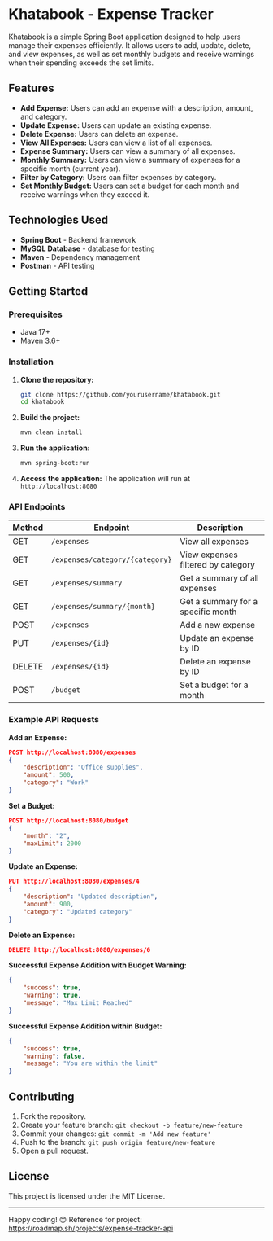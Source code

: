 # Khatabook - Expense Tracker

Khatabook is a simple Spring Boot application designed to help users manage their expenses efficiently. It allows users to add, update, delete, and view expenses, as well as set monthly budgets and receive warnings when their spending exceeds the set limits.

## Features

- **Add Expense:** Users can add an expense with a description, amount, and category.
- **Update Expense:** Users can update an existing expense.
- **Delete Expense:** Users can delete an expense.
- **View All Expenses:** Users can view a list of all expenses.
- **Expense Summary:** Users can view a summary of all expenses.
- **Monthly Summary:** Users can view a summary of expenses for a specific month (current year).
- **Filter by Category:** Users can filter expenses by category.
- **Set Monthly Budget:** Users can set a budget for each month and receive warnings when they exceed it.

## Technologies Used

- **Spring Boot** - Backend framework
- **MySQL Database** - database for testing
- **Maven** - Dependency management
- **Postman** - API testing

## Getting Started

### Prerequisites

- Java 17+
- Maven 3.6+

### Installation

1. **Clone the repository:**
   ```bash
   git clone https://github.com/yourusername/khatabook.git
   cd khatabook
   ```

2. **Build the project:**
   ```bash
   mvn clean install
   ```

3. **Run the application:**
   ```bash
   mvn spring-boot:run
   ```

4. **Access the application:**
   The application will run at `http://localhost:8080`

### API Endpoints

| Method | Endpoint                        | Description                          |
|--------|---------------------------------|--------------------------------------|
| GET    | `/expenses`                    | View all expenses                    |
| GET    | `/expenses/category/{category}`| View expenses filtered by category   |
| GET    | `/expenses/summary`            | Get a summary of all expenses        |
| GET    | `/expenses/summary/{month}`    | Get a summary for a specific month   |
| POST   | `/expenses`                    | Add a new expense                    |
| PUT    | `/expenses/{id}`               | Update an expense by ID              |
| DELETE | `/expenses/{id}`               | Delete an expense by ID              |
| POST   | `/budget`                      | Set a budget for a month             |

### Example API Requests

**Add an Expense:**
```json
POST http://localhost:8080/expenses
{
    "description": "Office supplies",
    "amount": 500,
    "category": "Work"
}
```

**Set a Budget:**
```json
POST http://localhost:8080/budget
{
    "month": "2",
    "maxLimit": 2000
}
```

**Update an Expense:**
```json
PUT http://localhost:8080/expenses/4
{
    "description": "Updated description",
    "amount": 900,
    "category": "Updated category"
}
```

**Delete an Expense:**
```json
DELETE http://localhost:8080/expenses/6
```


**Successful Expense Addition with Budget Warning:**
```json
{
    "success": true,
    "warning": true,
    "message": "Max Limit Reached"
}
```

**Successful Expense Addition within Budget:**
```json
{
    "success": true,
    "warning": false,
    "message": "You are within the limit"
}
```

## Contributing

1. Fork the repository.
2. Create your feature branch: `git checkout -b feature/new-feature`
3. Commit your changes: `git commit -m 'Add new feature'`
4. Push to the branch: `git push origin feature/new-feature`
5. Open a pull request.

## License

This project is licensed under the MIT License.

---

Happy coding! 😊
Reference for project: https://roadmap.sh/projects/expense-tracker-api


